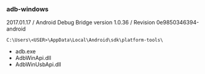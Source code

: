 ### adb-windows

2017.01.17 / Android Debug Bridge version 1.0.36 / Revision 0e9850346394-android

`C:\Users\<USER>\AppData\Local\Android\sdk\platform-tools\`
- adb.exe
- AdbWinApi.dll
- AdbWinUsbApi.dll
